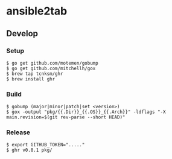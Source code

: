 # ansible2tab


## Develop

### Setup

```
$ go get github.com/motemen/gobump
$ go get github.com/mitchellh/gox
$ brew tap tcnksm/ghr
$ brew install ghr
```

### Build

```
$ gobump (major|minor|patch|set <version>)
$ gox -output "pkg/{{.Dir}}_{{.OS}}_{{.Arch}}" -ldflags "-X main.revision=$(git rev-parse --short HEAD)"
```

### Release

```
$ export GITHUB_TOKEN="....."
$ ghr v0.0.1 pkg/
```
